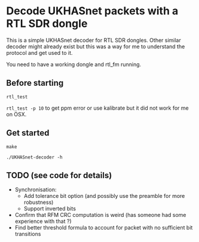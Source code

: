 Decode UKHASnet packets with a RTL SDR dongle
==================

This is a simple UKHASnet decoder for RTL SDR dongles. Other similar decoder might already exist but this was a way for me to understand the protocol and get used to it.

You need to have a working dongle and rtl_fm running.

Before starting
-------
`rtl_test`

`rtl_test -p 10` to get ppm error or use kalibrate but it did not work for me on OSX.

Get started
-------
`make`

`./UKHASnet-decoder -h`

TODO (see code for details)
-------
- Synchronisation:
	- Add tolerance bit option (and possibly use the preamble for more robustness)
	- Support inverted bits
- Confirm that RFM CRC computation is weird (has someone had some experience with that ?)
- Find better threshold formula to account for packet with no sufficient bit transitions